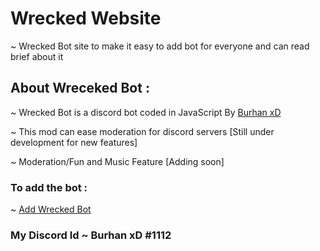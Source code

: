 # Wrecked Website

~ Wrecked Bot site to make it easy to add bot for everyone and can read brief about it

## About Wreceked Bot :

~ Wrecked Bot is a discord bot coded in JavaScript By <a href="https://instagram.com/burhan__xd"> Burhan xD </a>

~ This mod can ease moderation for discord servers [Still under development for new features]

~ Moderation/Fun and Music Feature [Adding soon] 

### To add the bot :

~ <a href="https://discord.com/api/oauth2/authorize?client_id=773440427306123266&permissions=8&redirect_uri=https%3A%2F%2Fburhanxd.github.io%2Fwrecked.github.io&scope=bot" target="_blank"> Add Wrecked Bot </a>

### My Discord Id ~ Burhan xD #1112
